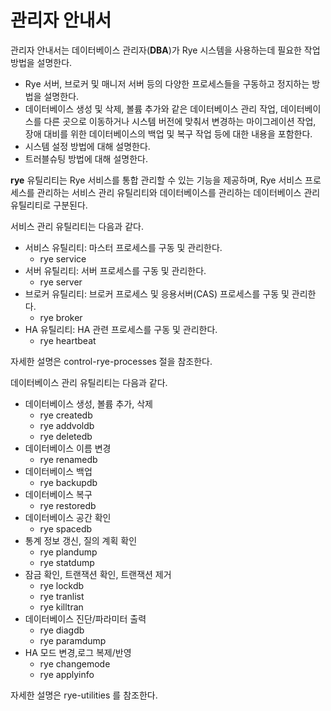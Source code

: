 관리자 안내서
=============

관리자 안내서는 데이터베이스 관리자(**DBA**)가 Rye 시스템을 사용하는데 필요한 작업 방법을 설명한다.

-   Rye 서버, 브로커 및 매니저 서버 등의 다양한 프로세스들을 구동하고 정지하는 방법을 설명한다.
-   데이터베이스 생성 및 삭제, 볼륨 추가와 같은 데이터베이스 관리 작업, 데이터베이스를 다른 곳으로 이동하거나 시스템 버전에 맞춰서 변경하는 마이그레이션 작업, 장애 대비를 위한 데이터베이스의 백업 및 복구 작업 등에 대한 내용을 포함한다.
-   시스템 설정 방법에 대해 설명한다.
-   트러블슈팅 방법에 대해 설명한다.

**rye** 유틸리티는 Rye 서비스를 통합 관리할 수 있는 기능을 제공하며, Rye 서비스 프로세스를 관리하는 서비스 관리 유틸리티와 데이터베이스를 관리하는 데이터베이스 관리 유틸리티로 구분된다.

서비스 관리 유틸리티는 다음과 같다.

-   서비스 유틸리티: 마스터 프로세스를 구동 및 관리한다.
    -   rye service
-   서버 유틸리티: 서버 프로세스를 구동 및 관리한다.
    -   rye server
-   브로커 유틸리티: 브로커 프로세스 및 응용서버(CAS) 프로세스를 구동 및 관리한다.
    -   rye broker
-   HA 유틸리티: HA 관련 프로세스를 구동 및 관리한다.
    -   rye heartbeat

자세한 설명은 control-rye-processes 절을 참조한다.

데이터베이스 관리 유틸리티는 다음과 같다.

-   데이터베이스 생성, 볼륨 추가, 삭제
    -   rye createdb
    -   rye addvoldb
    -   rye deletedb
-   데이터베이스 이름 변경
    -   rye renamedb
-   데이터베이스 백업
    -   rye backupdb
-   데이터베이스 복구
    -   rye restoredb
-   데이터베이스 공간 확인
    -   rye spacedb
-   통계 정보 갱신, 질의 계획 확인
    -   rye plandump
    -   rye statdump
-   잠금 확인, 트랜잭션 확인, 트랜잭션 제거
    -   rye lockdb
    -   rye tranlist
    -   rye killtran
-   데이터베이스 진단/파라미터 출력
    -   rye diagdb
    -   rye paramdump
-   HA 모드 변경,로그 복제/반영
    -   rye changemode
    -   rye applyinfo

자세한 설명은 rye-utilities 를 참조한다.
